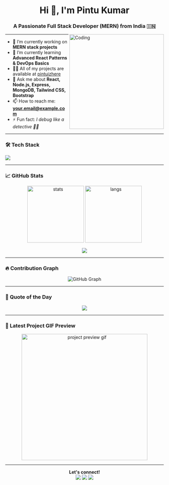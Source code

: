 <!-- Profile README for Pintu Kumar -->

<h1 align="center">Hi 👋, I'm Pintu Kumar</h1>
<h3 align="center">A Passionate Full Stack Developer (MERN) from India 🇮🇳</h3>

<img align="right" alt="Coding" width="300" src="https://media.giphy.com/media/qgQUggAC3Pfv687qPC/giphy.gif">

---

- 🔭 I’m currently working on **MERN stack projects**
- 🌱 I’m currently learning **Advanced React Patterns & DevOps Basics**
- 👨‍💻 All of my projects are available at [pintuizhere](https://github.com/Pintuizhere)
- 💬 Ask me about **React, Node.js, Express, MongoDB, Tailwind CSS, Bootstrap**
- 📫 How to reach me: **your.email@example.com**
- ⚡ Fun fact: *I debug like a detective 👨‍💻*

---

### 🛠️ Tech Stack

<p>
  <img src="https://skillicons.dev/icons?i=html,css,bootstrap,tailwind,js,react,nodejs,express,mongodb,github,vscode" />
</p>

---

### 📈 GitHub Stats

<p align="center">
  <img src="https://github-readme-stats.vercel.app/api?username=Pintuizhere&show_icons=true&theme=radical" alt="stats" height="180"/>
  <img src="https://github-readme-stats.vercel.app/api/top-langs/?username=Pintuizhere&layout=compact&theme=radical" alt="langs" height="180"/>
</p>

 <p align="center"> <img src="https://github-readme-activity-graph.vercel.app/graph?username=Pintuizhere&theme=react-dark" /> </p>

---

### 🔥 Contribution Graph

<p align="center">
  <img src="https://github-readme-activity-graph.cyclic.app/graph?username=Pintuizhere&theme=react-dark&area=true" alt="GitHub Graph"/>
</p>

---

### 🎯 Quote of the Day

<p align="center">
  <img src="https://quotes-github-readme.vercel.app/api?type=horizontal&theme=radical" />
</p>

---

### 🎥 Latest Project GIF Preview

<p align="center">
  <img src="https://media.giphy.com/media/26u4cqiYI30juCOGY/giphy.gif" width="400" alt="project preview gif"/>
</p>

---

<p align="center">
  <b>Let's connect!</b><br>
  <a href="https://www.linkedin.com/in/your-linkedin/"><img src="https://img.shields.io/badge/-LinkedIn-blue?logo=linkedin&style=flat-square" /></a>
  <a href="mailto:your.email@example.com"><img src="https://img.shields.io/badge/-Gmail-red?logo=gmail&style=flat-square" /></a>
  <a href="https://github.com/Pintuizhere"><img src="https://img.shields.io/badge/-GitHub-black?logo=github&style=flat-square" /></a>
</p>
